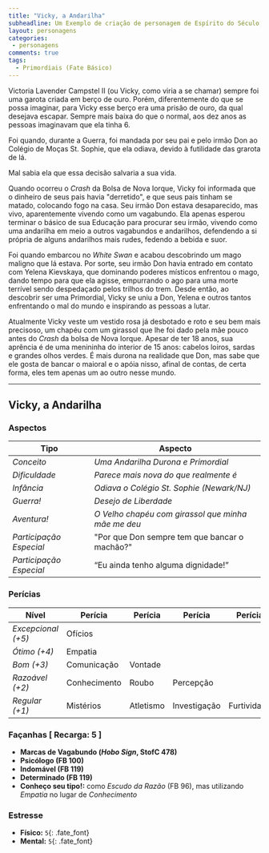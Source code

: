 ```yaml
---
title: "Vicky, a Andarilha"
subheadline: Um Exemplo de criação de personagem de Espírito do Século, usando meu cenário pessoal Primordiais
layout: personagens
categories:
 - personagens
comments: true
tags:
  - Primordiais (Fate Básico)
---
```




Victoria Lavender Campstel II (ou Vicky, como viria a se chamar) sempre foi uma garota criada em berço de ouro. Porém, diferentemente do que se possa imaginar, para Vicky esse berço era uma prisão de ouro, da qual desejava escapar. Sempre mais baixa do que o normal, aos dez anos as pessoas imaginavam que ela tinha 6. 

Foi quando, durante a Guerra, foi mandada por seu pai e pelo irmão Don ao Colégio de Moças St. Sophie, que ela odiava, devido à futilidade das grarota de lá.  

Mal sabia ela que essa decisão salvaria a sua vida.  

Quando ocorreu o _Crash_ da Bolsa de Nova Iorque, Vicky foi informada que o dinheiro de seus pais havia "derretido", e que seus pais tinham se matado, colocando fogo na casa. Seu irmão Don estava desaparecido, mas vivo, aparentemente vivendo como um vagabundo. Ela apenas esperou terminar o básico de sua Educação para procurar seu irmão, vivendo como uma andarilha em meio a outros vagabundos e andarilhos, defendendo a si própria de alguns andarilhos mais rudes, fedendo a bebida e suor.  

Foi quando embarcou no _White Swan_ e acabou descobrindo um mago maligno que lá estava. Por sorte, seu irmão Don havia entrado em contato com Yelena Kievskaya, que dominando poderes místicos enfrentou o mago, dando tempo para que ela agisse, empurrando o ago para uma morte terrível sendo despedaçado pelos trilhos do trem. Desde então, ao descobrir ser uma Primordial, Vicky se uniu a Don, Yelena e outros tantos enfrentando o mal do mundo e inspirando as pessoas a lutar.  

Atualmente Vicky veste um vestido rosa já desbotado e roto e seu bem mais precisoso, um chapéu com um girassol que lhe foi dado pela mãe pouco antes do _Crash_ da bolsa de Nova Iorque. Apesar de ter 18 anos, sua aprência é de uma menininha do interior de 15 anos: cabelos loiros, sardas e grandes olhos verdes. É mais durona na realidade que Don, mas sabe que ele gosta de bancar o maioral e o apóia nisso, afinal de contas, de certa forma, eles tem apenas um ao outro nesse mundo.  

---

## Vicky, a Andarilha  

### Aspectos

| **Tipo** | **Aspecto** |
|-|-|
| _Conceito_ | _Uma Andarilha Durona e Primordial_ |
| _Dificuldade_ | _Parece mais nova do que realmente é_ |
| _Infância_ |  _Odiava o Colégio St. Sophie (Newark/NJ)_ |
| _Guerra!_ | _Desejo de Liberdade_ |
| _Aventura!_ | _O Velho chapéu com girassol que minha mãe me deu_ |
| _Participação Especial_ | "Por que Don sempre tem que bancar o machão?" |
| _Participação Especial_ | “Eu ainda tenho alguma dignidade!” |

### Perícias


| **Nível** | **Perícia** | **Perícia** | **Perícia** | **Perícia** |
|-|-|-|-|-|
| _Excepcional (+5)_ | Ofícios | | | |
| _Ótimo (+4)_ | Empatia  | | | |
| _Bom (+3)_ | Comunicação | Vontade | | |
| _Razoável (+2)_ | Conhecimento | Roubo | Percepção | |
| _Regular (+1)_ | Mistérios | Atletismo | Investigação | Furtividade |


### Façanhas [ Recarga: 5 ]

+ **Marcas de Vagabundo (_Hobo Sign_, StofC 478)**
+ **Psicólogo (FB 100)**
+ **Indomável (FB 119)**
+ **Determinado (FB 119)**
+ **Conheço seu tipo!:** como _Escudo da Razão_ (FB 96), mas utilizando _Empatia_ no lugar de _Conhecimento_

### Estresse

+ **Físico:** `5`{: .fate_font}
+ **Mental:** `5`{: .fate_font}

